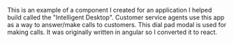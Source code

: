This is an example of a component I created for an application I helped build called the "Intelligent Desktop". Customer service agents use this app as a way to answer/make calls to customers. This dial pad modal is used for making calls. It was originally written in angular so I converted it to react. 